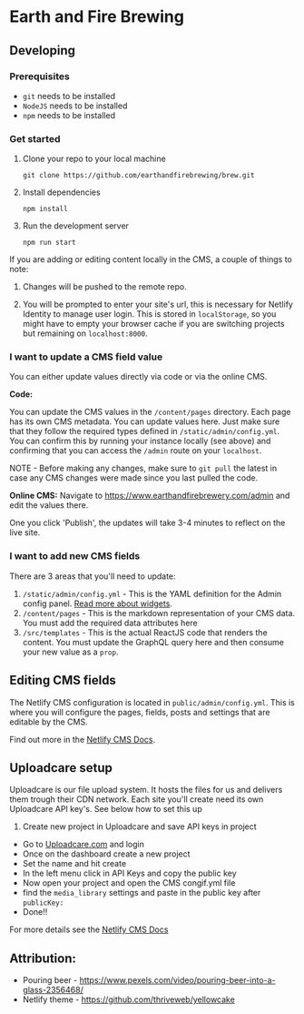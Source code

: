 
# Earth and Fire Brewing

## Developing
### Prerequisites
* `git` needs to be installed
* `NodeJS` needs to be installed
* `npm` needs to be installed

### Get started

1.  Clone your repo to your local machine

    `git clone https://github.com/earthandfirebrewing/brew.git`

1.  Install dependencies

    `npm install`

1.  Run the development server

    `npm run start`

If you are adding or editing content locally in the CMS, a couple of things to note:

1.  Changes will be pushed to the remote repo.

1.  You will be prompted to enter your site's url, this is necessary for Netlify Identity to manage user login. This is stored in `localStorage`, so you might have to empty your browser cache if you are switching projects but remaining on `localhost:8000`.

### I want to update a CMS field value
You can either update values directly via code or via the online CMS.

**Code:**

You can update the CMS values in the `/content/pages` directory. Each page has its own CMS
metadata. You can update values here. Just make sure that they follow the required types
defined in `/static/admin/config.yml`. You can confirm this by running your instance locally (see above) and confirming that you can access the `/admin` route on your `localhost`.

NOTE - Before making any changes, make sure to `git pull` the latest in case any CMS changes were made since you last pulled the code.

**Online CMS:**
Navigate to https://www.earthandfirebrewery.com/admin and edit the values there.

One you click 'Publish', the updates will take 3-4 minutes to reflect on the live site.

### I want to add new CMS fields
There are 3 areas that you'll need to update:
1. `/static/admin/config.yml` - This is the YAML definition for the Admin config panel. [Read more about widgets](https://www.netlifycms.org/docs/widgets/).
2. `/content/pages` - This is the markdown representation of your CMS data. You must add the required data attributes here
3. `/src/templates` - This is the actual ReactJS code that renders the content. You must update the GraphQL query here and then consume your new value as a `prop`.

## Editing CMS fields

The Netlify CMS configuration is located in `public/admin/config.yml`. This is where you will configure the pages, fields, posts and settings that are editable by the CMS.

Find out more in the [Netlify CMS Docs](https://www.netlifycms.org/docs/#configuration).

## Uploadcare setup

Uploadcare is our file upload system. It hosts the files for us and delivers them trough their CDN network.
Each site you'll create need its own Uploadcare API key's. See below how to set this up

1. Create new project in Uploadcare and save API keys in project

- Go to [Uploadcare.com](https://uploadcare.com/accounts/login/) and login
- Once on the dashboard create a new project
- Set the name and hit create
- In the left menu click in API Keys and copy the public key
- Now open your project and open the CMS congif.yml file
- find the `media_library` settings and paste in the public key after `publicKey:`
- Done!!

For more details see the [Netlify CMS Docs](https://www.netlifycms.org/docs/uploadcare/)

## Attribution:
* Pouring beer - https://www.pexels.com/video/pouring-beer-into-a-glass-2356468/
* Netlify theme - https://github.com/thriveweb/yellowcake